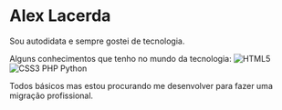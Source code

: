 # Alex Lacerda

Sou autodidata e sempre gostei de tecnologia.

Alguns conhecimentos que tenho no mundo da tecnologia:
![HTML5](https://img.shields.io/badge/HTML5-000?style=for-the-badge&logo=html5)
![CSS3](https://img.shields.io/badge/CSS3-000?style=for-the-badge&logo=css3&logoColor=264CE4)
PHP
Python

Todos básicos mas estou procurando me desenvolver para fazer uma migração profissional.